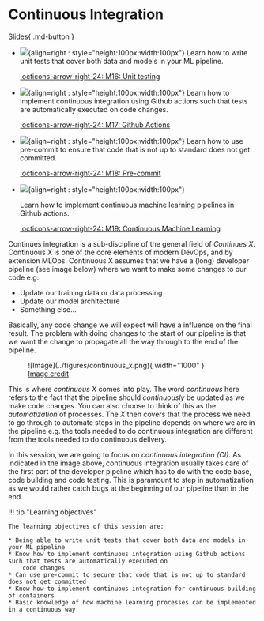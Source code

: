 # Continuous Integration

[Slides](../slides/ContinuousIntegration.pdf){ .md-button }

<div class="grid cards" markdown>

- ![](../figures/icons/pytest.png){align=right : style="height:100px;width:100px"}
    Learn how to write unit tests that cover both data and models in your ML pipeline.

    [:octicons-arrow-right-24: M16: Unit testing](unittesting.md)

- ![](../figures/icons/actions.png){align=right : style="height:100px;width:100px"}
    Learn how to implement continuous integration using Github actions such that tests are automatically executed on
    code changes.

    [:octicons-arrow-right-24: M17: Github Actions](github_actions.md)

- ![](../figures/icons/precommit.png){align=right : style="height:100px;width:100px"}
    Learn how to use pre-commit to ensure that code that is not up to standard does not get committed.

    [:octicons-arrow-right-24: M18: Pre-commit](pre_commit.md)

- ![](../figures/icons/cml.png){align=right : style="height:100px;width:100px"}

    Learn how to implement continuous machine learning pipelines in Github actions.

    [:octicons-arrow-right-24: M19: Continuous Machine Learning](cml.md)

</div>

Continues integration is a sub-discipline of the general field of *Continues X*. Continuous X is one of the core
elements of modern DevOps, and by extension MLOps. Continuous X assumes that we have a (long) developer pipeline
(see image below) where we want to make some changes to our code e.g:

- Update our training data or data processing
- Update our model architecture
- Something else...

Basically, any code change we will expect will have a influence on the final result. The problem with
doing changes to the start of our pipeline is that we want the change to propagate all the way through
to the end of the pipeline.

<figure markdown>
![Image](../figures/continuous_x.png){ width="1000" }
<figcaption>
<a href="https://faun.pub/most-popular-ci-cd-pipelines-and-tools-ccfdce429867"> Image credit </a>
</figcaption>
</figure>

This is where *continuous X* comes into play. The word *continuous* here refers to the fact that the
pipeline should *continuously* be updated as we make code changes. You can also choose to think of this as the
*automatization* of processes. The *X* then covers that the process we need to go through to
automate steps in the pipeline depends on where we are in the pipeline e.g. the tools needed to
do continuous integration are different from the tools needed to do continuous delivery.

In this session, we are going to focus on *continuous integration (CI)*. As indicated in the image above, continuous
integration usually takes care of the first part of the developer pipeline which has to do with the code base, code
building and code testing. This is paramount to step in automatization as we would rather catch bugs at the beginning
of our pipeline than in the end.

!!! tip "Learning objectives"

    The learning objectives of this session are:

    * Being able to write unit tests that cover both data and models in your ML pipeline
    * Know how to implement continuous integration using Github actions such that tests are automatically executed on
        code changes
    * Can use pre-commit to secure that code that is not up to standard does not get committed
    * Know how to implement continuous integration for continuous building of containers
    * Basic knowledge of how machine learning processes can be implemented in a continuous way
